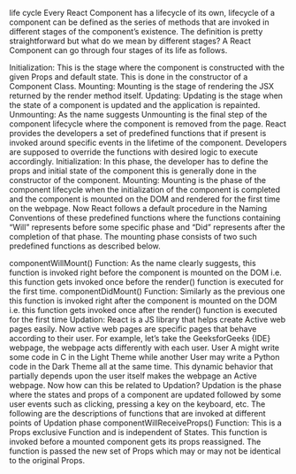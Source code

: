 life cycle
 Every React Component has a lifecycle of its own, lifecycle of a component can be defined as the series of methods that are invoked in different stages of the component’s existence. The definition is pretty straightforward but what do we mean by different stages? A React Component can go through four stages of its life as follows. 
 

Initialization: This is the stage where the component is constructed with the given Props and default state. This is done in the constructor of a Component Class.
Mounting: Mounting is the stage of rendering the JSX returned by the render method itself.
Updating: Updating is the stage when the state of a component is updated and the application is repainted.
Unmounting: As the name suggests Unmounting is the final step of the component lifecycle where the component is removed from the page.
React provides the developers a set of predefined functions that if present is invoked around specific events in the lifetime of the component. Developers are supposed to override the functions with desired logic to execute accordingly.
Initialization: In this phase, the developer has to define the props and initial state of the component this is generally done in the constructor of the component.
Mounting: Mounting is the phase of the component lifecycle when the initialization of the component is completed and the component is mounted on the DOM and rendered for the first time on the webpage. Now React follows a default procedure in the Naming Conventions of these predefined functions where the functions containing “Will” represents before some specific phase and “Did” represents after the completion of that phase. The mounting phase consists of two such predefined functions as described below.

componentWillMount() Function: As the name clearly suggests, this function is invoked right before the component is mounted on the DOM i.e. this function gets invoked once before the render() function is executed for the first time.
componentDidMount() Function: Similarly as the previous one this function is invoked right after the component is mounted on the DOM i.e. this function gets invoked once after the render() function is executed for the first time
 Updation: React is a JS library that helps create Active web pages easily. Now active web pages are specific pages that behave according to their user. For example, let’s take the GeeksforGeeks {IDE} webpage, the webpage acts differently with each user. User A might write some code in C in the Light Theme while another User may write a Python code in the Dark Theme all at the same time. This dynamic behavior that partially depends upon the user itself makes the webpage an Active webpage. Now how can this be related to Updation? Updation is the phase where the states and props of a component are updated followed by some user events such as clicking, pressing a key on the keyboard, etc. The following are the descriptions of functions that are invoked at different points of Updation phase
 componentWillReceiveProps() Function: This is a Props exclusive Function and is independent of States. This function is invoked before a mounted component gets its props reassigned. The function is passed the new set of Props which may or may not be identical to the original Props. 
